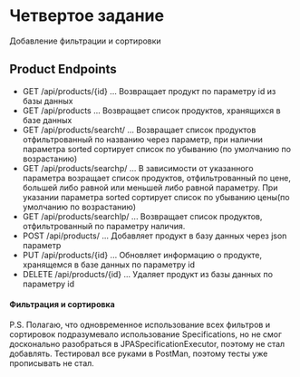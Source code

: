 # Четвертое задание

Добавление фильтрации и сортировки

## Product Endpoints

* GET /api/products/{id}    ... Возвращает продукт по параметру id из базы данных
* GET /api/products         ... Возвращает список продуктов, хранящихся в базе данных
* GET /api/products/searcht/ ... Возвращает список продуктов отфильтрованный по названию через параметр, 
при наличии параметра sorted сортирует список по убыванию (по умолчанию по возрастанию)
* GET /api/products/searchp/ ... В зависимости от указанного параметра возращает список продуктов, отфильтрованный по цене,
большей либо равной или меньшей либо равной параметру. При указании параметра sorted сортирует список по убыванию цены(по умолчанию по возрастанию)
* GET /api/products/searchlp/ ... Возвращает список продуктов, отфильтрованный по параметру наличия.
* POST /api/products/       ... Добавляет продукт в базу данных через json параметр
* PUT /api/products/{id}    ... Обновляет информацию о продукте, хранящемся в базе данных по параметру id
* DELETE /api/products/{id} ... Удаляет продукт из базы данных по параметру id

#### Фильтрация и сортировка
P.S. Полагаю, что одновременное использование всех фильтров и сортировок подразумевало использование Specifications, 
но не смог досконально разобраться в JPASpecificationExecutor, поэтому не стал добавлять. Тестировал все руками в PostMan,
поэтому тесты уже прописывать не стал.
